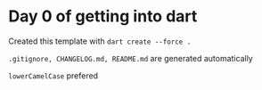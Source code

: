 # Day 0 of getting into dart 

Created this template with `dart create --force .`

`.gitignore, CHANGELOG.md, README.md` are generated automatically

`lowerCamelCase` prefered